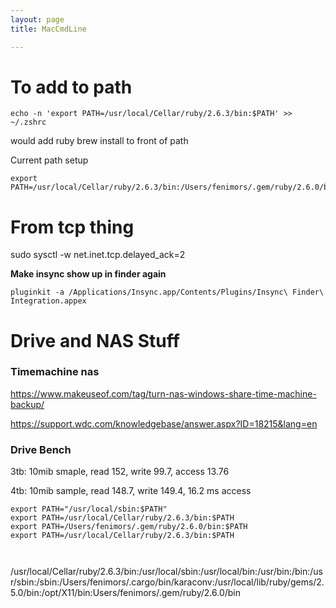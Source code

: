 ```yaml
---
layout: page
title: MacCmdLine

---
```


# To add to path

```
echo -n 'export PATH=/usr/local/Cellar/ruby/2.6.3/bin:$PATH' >> ~/.zshrc
```

would add ruby brew install to front of path

Current path setup

```
export PATH=/usr/local/Cellar/ruby/2.6.3/bin:/Users/fenimors/.gem/ruby/2.6.0/bin:/usr/local/sbin:$PATH
```



# From tcp thing

sudo sysctl -w net.inet.tcp.delayed_ack=2

**Make insync show up in finder again**

```
pluginkit -a /Applications/Insync.app/Contents/Plugins/Insync\ Finder\ Integration.appex 
```



# Drive and NAS Stuff

### Timemachine nas

https://www.makeuseof.com/tag/turn-nas-windows-share-time-machine-backup/

https://support.wdc.com/knowledgebase/answer.aspx?ID=18215&lang=en



### Drive Bench

3tb: 10mib smaple, read 152, write 99.7, access 13.76

4tb: 10mib sample, read 148.7, write 149.4, 16.2 ms access



```
export PATH="/usr/local/sbin:$PATH"
export PATH=/usr/local/Cellar/ruby/2.6.3/bin:$PATH
export PATH=/Users/fenimors/.gem/ruby/2.6.0/bin:$PATH
export PATH=/usr/local/Cellar/ruby/2.6.3/bin:$PATH



```



/usr/local/Cellar/ruby/2.6.3/bin:/usr/local/sbin:/usr/local/bin:/usr/bin:/bin:/usr/sbin:/sbin:/Users/fenimors/.cargo/bin/karaconv:/usr/local/lib/ruby/gems/2.5.0/bin:/opt/X11/bin:Users/fenimors/.gem/ruby/2.6.0/bin